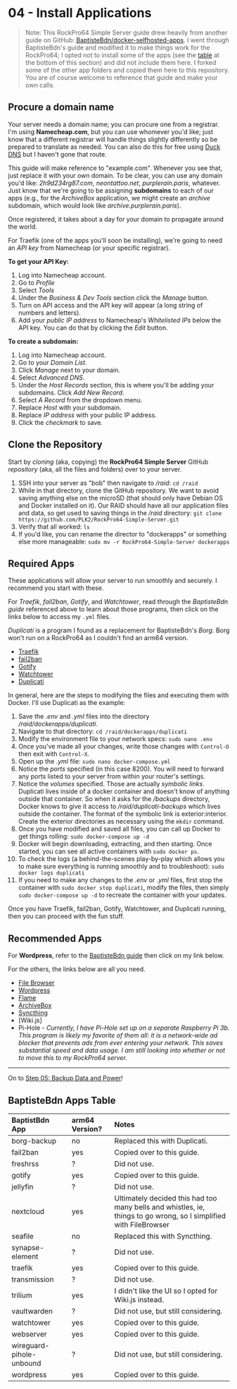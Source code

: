 # 04 - Install Applications

> Note: This RockPro64 Simple Server guide drew heavily from another guide on GitHub: [BaptisteBdn/docker-selfhosted-apps](https://github.com/BaptisteBdn/docker-selfhosted-apps). I went through BaptisteBdn's guide and modified it to make things work for the RockPro64; I opted not to install some of the apps (see the [table](##BaptisteBdn-Apps-Table) at the bottom of this section) and did not include them here. I forked some of the other app folders and copied them here to this repository. You are of course welcome to reference that guide and make your own calls.

## Procure a domain name

Your server needs a domain name; you can procure one from a registrar. I'm using **Namecheap.com**, but you can use whomever you'd like; just know that a different registrar will handle things slightly differently so be prepared to translate as needed. You can also do this for free using [Duck DNS](https://github.com/linuxserver/docker-duckdns) but I haven't gone that route.

This guide will make reference to "example.com". Whenever you see that, just replace it with your own domain. To be clear, you can use any domain you'd like: *2h9d234rg87.com*, *neontattoo.net*, *purplerain.paris*, whatever. Just know that we're going to be assigning **subdomains** to each of our apps (e.g., for the *ArchiveBox* application, we might create an *archive* subdomain, which would look like *archive.purplerain.paris*).

Once registered, it takes about a day for your domain to propagate around the world.

For Traefik (one of the apps you'll soon be installing), we're going to need an *API key* from Namecheap (or your specific registrar). 

**To get your API Key:**
1. Log into Namecheap account.
2. Go to *Profile*
3. Select *Tools*
4. Under the *Business & Dev Tools* section click the *Manage* button. 
5. Turn on API access and the API key will appear (a long string of numbers and letters). 
6. Add your *public IP address* to Namecheap's *Whitelisted IPs* below the API key. You can do that by clicking the *Edit* button.

**To create a subdomain:**
1. Log into Namecheap account.
2. Go to your *Domain List*.
3. Click *Manage* next to your domain. 
4. Select *Advanced DNS*. 
5. Under the *Host Records* section, this is where you'll be adding your subdomains. Click *Add New Record*.
6. Select *A Record* from the dropdown menu.
7. Replace *Host* with your subdomain.
8. Replace *IP address* with your public IP address.
9. Click the _checkmark_ to save.


## Clone the Repository

Start by _cloning_ (aka, copying) the **RockPro64 Simple Server** GitHub _repository_ (aka, all the files and folders) over to your server.

1. SSH into your server as "bob" then navigate to */raid*: `cd /raid`
2. While in that directory, clone the  GitHub repository. We want to avoid saving anything else on the microSD (that should only have Debian OS and Docker installed on it). Our RAID should have all our application files and data, so get used to saving things in the */raid* directory: `git clone https://github.com/PLK2/RockPro64-Simple-Server.git`
3. Verify that all worked: `ls`
4. If you'd like, you can rename the director to "dockerapps" or something else more manageable: `sudo mv -r RockPro64-Simple-Server dockerapps`

## Required Apps
These applications will allow your server to run smoothly and securely. I recommend you start with these.

For *Traefik*, *fail2ban*, *Gotify*, and *Watchtower*, read through the *BaptisteBdn guide* referenced above to learn about those programs, then click on the links below to access my `.yml` files.

*Duplicati* is a program I found as a replacement for BaptisteBdn's *Borg*. Borg won't run on a RockPro64 as I couldn't find an arm64 version.

* [Traefik](traefik/)
* [fail2ban](fail2ban/)
* [Gotify](gotify/)
* [Watchtower](watchtower/)
* [Duplicati](duplicati/)

In general, here are the steps to modifying the files and executing them with Docker. I'll use Duplicati as the example:

1. Save the *.env* and *.yml* files into the directory */raid/dockerapps/duplicati*.
2. Navigate to that directory: `cd /raid/dockerapps/duplicati`
3. Modify the environment file to your network specs: `sudo nano .env`
4. Once you've made all your changes, write those changes with `Control-O` then exit with `Control-X`.
5. Open up the *.yml* file: `sudo nano docker-compose.yml`
6. Notice the *ports* specified (in this case 8200). You will need to forward any ports listed to your server from within your router's settings.
7. Notice the *volumes* specified. Those are actually *symbolic links*. Duplicati lives inside of a docker container and doesn't know of anything outside that container. So when it asks for the */backups* directory, Docker knows to give it access to */raid/duplicati-backups* which lives outside the container. The format of the symbolic link is exterior:interior. Create the exterior directories as necessary using the `mkdir` command.
8. Once you have modified and saved all files, you can call up Docker to get things rolling: `sudo docker-compose up -d`
9. Docker will begin downloading, extracting, and then starting. Once started, you can see all active containers with `sudo docker ps`.
10. To check the logs (a behind-the-scenes play-by-play which allows you to make sure everything is running smoothly and to troubleshoot): `sudo docker logs duplicati`
11. If you need to make any changes to the *.env* or *.yml* files, first stop the container with `sudo docker stop duplicati`, modify the files, then simply `sudo docker-compose up -d` to recreate the container with your updates.

Once you have Traefik, fail2ban, Gotify, Watchtower, and Duplicati running, then you can proceed with the fun stuff.


## Recommended Apps

For **Wordpress**, refer to the [BaptisteBdn guide](https://github.com/BaptisteBdn/docker-selfhosted-apps) then click on my link below.

For the others, the links below are all you need.

* [File Browser](filebrowser/)
* [Wordpress](wordpress/)
* [Flame](flame/)
* [ArchiveBox](archivebox/)
* [Syncthing](syncthing/)
* [Wiki.js]
* Pi-Hole - *Currently, I have Pi-Hole set up on a separate Raspberry Pi 3b. This program is likely my favorite of them all: it is a network-wide ad blocker that prevents ads from ever entering your network. This saves substantial speed and data usage. I am still looking into whether or not to move this to my RockPro64 server.*

***

On to [Step 05: Backup Data and Power](05-backup-data-and-power.md)!

## BaptisteBdn Apps Table

| BaptistBdn App | arm64 Version? | Notes |
|:--|:--|:--|
| borg-backup | no | Replaced this with Duplicati. |
| fail2ban | yes | Copied over to this guide. |
| freshrss | ? | Did not use. |
| gotify | yes | Copied over to this guide. |
| jellyfin | ? | Did not use. |
| nextcloud | yes | Ultimately decided this had too many bells and whistles, ie, things to go wrong, so I simplified with FileBrowser |
| seafile | no | Replaced this with Syncthing. |
| synapse-element | ? | Did not use. |
| traefik | yes | Copied over to this guide. |
| transmission | ? | Did not use. |
| trilium | yes | I didn't like the UI so I opted for Wiki.js instead. |
| vaultwarden | ? | Did not use, but still considering. |
| watchtower | yes | Copied over to this guide. |
| webserver | yes | Copied over to this guide. |
| wireguard-pihole-unbound | ? | Did not use, but still considering. |
| wordpress | yes | Copied over to this guide. |


